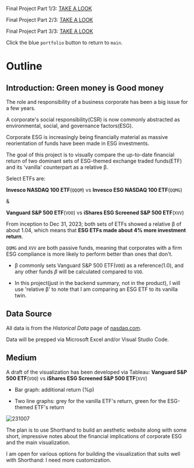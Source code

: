 Final Project Part 1/3: [TAKE A LOOK](https://sgbaik-decaf.github.io/portfolio/94870_final_proj.html)

Final Project Part 2/3: [TAKE A LOOK](https://sgbaik-decaf.github.io/portfolio/94870_final_proj_2.html)

Final Project Part 3/3: [TAKE A LOOK](https://sgbaik-decaf.github.io/portfolio/94870_final_proj_3.html)

Click the blue `portfolio` button to return to `main`.

# Outline
## Introduction: Green money is Good money

The role and responsibility of a business corporate has been a big issue for a few years.

A corporate's social responsibility(CSR) is now commonly abstracted as environmental, social, and governance factors(ESG).

Corporate ESG is increasingly being financially material as massive reorientation of funds have been made in ESG investments.

The goal of this project is to visually compare the up-to-date financial return of two dominant sets of ESG-themed exchange traded funds(ETF) and its 'vanilla' counterpart as a relative β.

Select ETFs are:

**Invesco NASDAQ 100 ETF**(`QQQM`) vs **Invesco ESG NASDAQ 100 ETF**(`QQMG`)

&

**Vanguard S&P 500 ETF**(`VOO`) vs **iShares ESG Screened S&P 500 ETF**(`XVV`)

From inception to Dec 31, 2023; both sets of ETFs showed a relative β of about 1.04, which means that **ESG ETFs made about 4% more investment return**.

`QQMG` and `XVV` are both passive funds, meaning that corporates with a firm ESG compliance is more likely to perform better than ones that don't. 

* β commonly sets Vanguard S&P 500 ETF(`VOO`) as a reference(1.0), and any other funds $\beta$ will be calculated compared to `VOO`.

* In this project(just in the backend summary, not in the product), I will use 'relative β' to note that I am comparing an ESG ETF to its vanilla twin.

## Data Source

All data is from the *Historical Data* page of [nasdaq.com](https://www.nasdaq.com/market-activity/quotes/historical).

Data will be prepped via Microsoft Excel and/or Visual Studio Code.

## Medium

A draft of the visualization has been developed via Tableau: **Vanguard S&P 500 ETF**(`VOO`) vs **iShares ESG Screened S&P 500 ETF**(`XVV`)

* Bar graph: additional return (%p)

* Two line graphs: grey for the vanilla ETF's return, green for the ESG-themed ETF's return

![231007](https://github.com/sgbaik-decaf/portfolio/assets/157436755/123dc351-d2bb-4e14-8789-6b79fbd0b110)

The plan is to use Shorthand to build an aesthetic website along with some short, impressive notes about the financial implications of corporate ESG and the main visualization.

I am open for various options for building the visualization that suits well with Shorthand: I need more customization.
